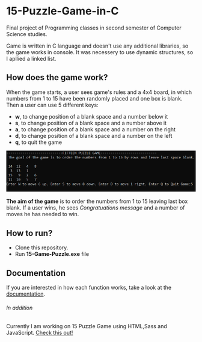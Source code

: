 # 15-Puzzle-Game-in-C
Final project of Programming classes in second semester of Computer Science studies.

Game is written in C language and doesn't use any additional libraries, so the game works in console. It was necessery to use dynamic structures, so I apllied a linked list.

## How does the game work?
When the game starts, a user sees game's rules and a 4x4 board, in which numbers from 1 to 15 have been randomly placed and one box is blank. Then a user can use 5 different keys:
- **w**, to change position of a blank space and a number below it
- **s**, to change position of a blank space and a number above it
- **a**, to change position of a blank space and a number on the right
- **d**, to change position of a blank space and a number on the left
- **q**, to quit the game

<img src="img/theGame.png">

**The aim of the game** is to order the numbers from 1 to 15 leaving last box blank. If a user wins, he sees *Congratuations message* and a number of moves he has needed to win.

## How to run?
- Clone this repository.
- Run **15-Game-Puzzle.exe** file

## Documentation
If you are interested in how each function works, take a look at the [documentation](documentation.pdf).

###### In addition
Currently I am working on 15 Puzzle Game using HTML,Sass and JavaScript. [Check this out!](https://github.com/Lyczeq/15-Puzzle-Game-Frontend)
